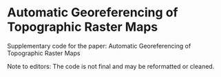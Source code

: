 # Automatic Georeferencing of Topographic Raster Maps

Supplementary code for the paper: Automatic Georeferencing of Topographic Raster Maps

Note to editors: The code is not final and may be reformatted or cleaned.
